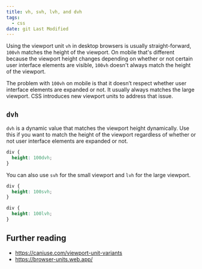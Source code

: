 ```yaml
---
title: vh, svh, lvh, and dvh
tags:
  - css
date: git Last Modified
---
```


Using the viewport unit `vh` in desktop browsers is usually straight-forward, `100vh` matches the height of the viewport. On mobile that's different because the viewport height changes depending on whether or not certain user interface elements are visible, `100vh` doesn't always match the height of the viewport.

The problem with `100vh` on mobile is that it doesn’t respect whether user interface elements are expanded or not. It usually always matches the large viewport. CSS introduces new viewport units to address that issue.

## `dvh`

`dvh` is a dynamic value that matches the viewport height dynamically. Use this if you want to match the height of the viewport regardless of whether or not user interface elements are expanded or not.

```css
div {
  height: 100dvh;
}
```

You can also use `svh` for the small viewport and `lvh` for the large viewport.

```css
div {
  height: 100svh;
}
```

```css
div {
  height: 100lvh;
}
```

## Further reading

- https://caniuse.com/viewport-unit-variants
- https://browser-units.web.app/
